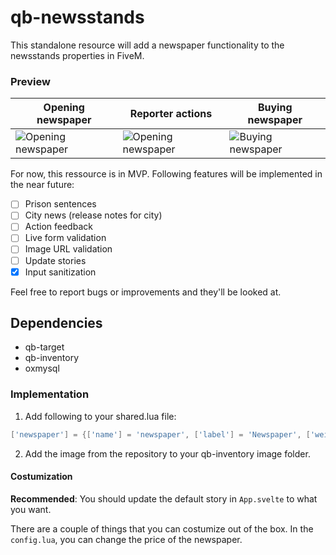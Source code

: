 # qb-newsstands

This standalone resource will add a newspaper functionality to the newsstands properties in FiveM. 

### Preview
| Opening newspaper | Reporter actions | Buying newspaper |
|--------------------| --------------- | -----------------|
| ![Opening newspaper](https://i.imgur.com/zEXI3oh.png) | ![Opening newspaper](https://i.imgur.com/68pjuKY.png) | ![Buying newspaper](https://i.imgur.com/ounIQJY.png) |

For now, this ressource is in MVP. Following features will be implemented in the near future:

- [ ] Prison sentences
- [ ] City news (release notes for city)
- [ ] Action feedback
- [ ] Live form validation
- [ ] Image URL validation
- [ ] Update stories
- [x] Input sanitization

Feel free to report bugs or improvements and they'll be looked at.

## Dependencies
- qb-target
- qb-inventory
- oxmysql

### Implementation

1. Add following to your shared.lua file:

```lua
['newspaper'] = {['name'] = 'newspaper', ['label'] = 'Newspaper', ['weight'] = 10, ['type'] = 'item', ['image'] = 'newspaper.png', ['unique'] = false , ['useable'] = true, ['shouldClose'] = true, ['combinable'] = nil, ['description'] = 'Los Santos Newspaper'},

```

2. Add the image from the repository to your qb-inventory image folder.

#### Costumization

**Recommended**: You should update the default story in `App.svelte` to what you want. 

There are a couple of things that you can costumize out of the box. In the `config.lua`, you can change the price of the newspaper. 
